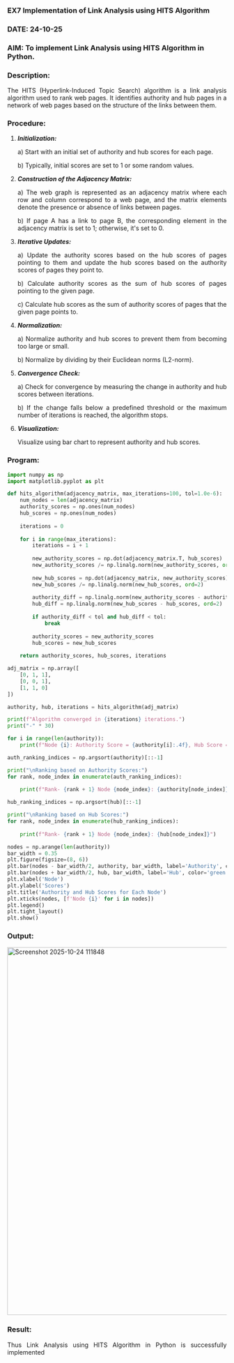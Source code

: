 ### EX7 Implementation of Link Analysis using HITS Algorithm
### DATE: 24-10-25
### AIM: To implement Link Analysis using HITS Algorithm in Python.
### Description:
<div align = "justify">
The HITS (Hyperlink-Induced Topic Search) algorithm is a link analysis algorithm used to rank web pages. It identifies authority and hub pages 
in a network of web pages based on the structure of the links between them.

### Procedure:
1. ***Initialization:***
    <p>    a) Start with an initial set of authority and hub scores for each page.
    <p>    b) Typically, initial scores are set to 1 or some random values.
  
2. ***Construction of the Adjacency Matrix:***
    <p>    a) The web graph is represented as an adjacency matrix where each row and column correspond to a web page, and the matrix elements denote the presence or absence of links between pages.
    <p>    b) If page A has a link to page B, the corresponding element in the adjacency matrix is set to 1; otherwise, it's set to 0.

3. ***Iterative Updates:***
    <p>    a) Update the authority scores based on the hub scores of pages pointing to them and update the hub scores based on the authority scores of pages they point to.
    <p>    b) Calculate authority scores as the sum of hub scores of pages pointing to the given page.
    <p>    c) Calculate hub scores as the sum of authority scores of pages that the given page points to.

4. ***Normalization:***
    <p>    a) Normalize authority and hub scores to prevent them from becoming too large or small.
    <p>    b) Normalize by dividing by their Euclidean norms (L2-norm).

5. ***Convergence Check:***
    <p>    a) Check for convergence by measuring the change in authority and hub scores between iterations.
    <p>    b) If the change falls below a predefined threshold or the maximum number of iterations is reached, the algorithm stops.

6. ***Visualization:***
    <p>    Visualize using bar chart to represent authority and hub scores.

### Program:

```python
import numpy as np
import matplotlib.pyplot as plt

def hits_algorithm(adjacency_matrix, max_iterations=100, tol=1.0e-6):
    num_nodes = len(adjacency_matrix)
    authority_scores = np.ones(num_nodes)
    hub_scores = np.ones(num_nodes)
    
    iterations = 0
    
    for i in range(max_iterations):
        iterations = i + 1 
        
        new_authority_scores = np.dot(adjacency_matrix.T, hub_scores)
        new_authority_scores /= np.linalg.norm(new_authority_scores, ord=2)  # Normalizing
        
        new_hub_scores = np.dot(adjacency_matrix, new_authority_scores)
        new_hub_scores /= np.linalg.norm(new_hub_scores, ord=2)  
        
        authority_diff = np.linalg.norm(new_authority_scores - authority_scores, ord=2)
        hub_diff = np.linalg.norm(new_hub_scores - hub_scores, ord=2)
        
        if authority_diff < tol and hub_diff < tol:
            break
        
        authority_scores = new_authority_scores
        hub_scores = new_hub_scores
    
    return authority_scores, hub_scores, iterations

adj_matrix = np.array([
    [0, 1, 1],
    [0, 0, 1],
    [1, 1, 0]
])

authority, hub, iterations = hits_algorithm(adj_matrix)

print(f"Algorithm converged in {iterations} iterations.")
print("-" * 30)

for i in range(len(authority)):
    print(f"Node {i}: Authority Score = {authority[i]:.4f}, Hub Score = {hub[i]:.4f}")

auth_ranking_indices = np.argsort(authority)[::-1] 

print("\nRanking based on Authority Scores:")
for rank, node_index in enumerate(auth_ranking_indices):
    
    print(f"Rank- {rank + 1} Node {node_index}: {authority[node_index]}")

hub_ranking_indices = np.argsort(hub)[::-1]

print("\nRanking based on Hub Scores:")
for rank, node_index in enumerate(hub_ranking_indices):
    
    print(f"Rank- {rank + 1} Node {node_index}: {hub[node_index]}")

nodes = np.arange(len(authority))
bar_width = 0.35
plt.figure(figsize=(8, 6))
plt.bar(nodes - bar_width/2, authority, bar_width, label='Authority', color='blue')
plt.bar(nodes + bar_width/2, hub, bar_width, label='Hub', color='green')
plt.xlabel('Node')
plt.ylabel('Scores')
plt.title('Authority and Hub Scores for Each Node')
plt.xticks(nodes, [f'Node {i}' for i in nodes])
plt.legend()
plt.tight_layout()
plt.show()
```

### Output:
<img width="1041" height="844" alt="Screenshot 2025-10-24 111848" src="https://github.com/user-attachments/assets/0f9e895a-b47b-4485-a14f-26798e06bc15" />

### Result:
Thus Link Analysis using HITS Algorithm in Python is successfully implemented 
